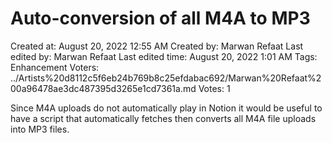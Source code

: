 # Auto-conversion of all M4A to MP3

Created at: August 20, 2022 12:55 AM
Created by: Marwan Refaat
Last edited by: Marwan Refaat
Last edited time: August 20, 2022 1:01 AM
Tags: Enhancement
Voters: ../Artists%20d8112c5f6eb24b769b8c25efdabac692/Marwan%20Refaat%200a96478ae3dc487395d3265e1cd7361a.md
Votes: 1

Since M4A uploads do not automatically play in Notion it would be useful to have a script that automatically fetches then converts all M4A file uploads into MP3 files.